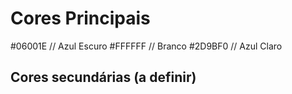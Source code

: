 # Cores Principais
#06001E // Azul Escuro
#FFFFFF // Branco
#2D9BF0 // Azul Claro

## Cores secundárias (a definir)

